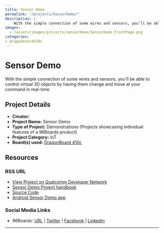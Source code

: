 ```yaml
---
title: Sensor Demo
permalink: "/projects/SensorDemo/"
description: |-
    With the simple connection of some wires and sensors, you’ll be able to control virtual 3D objects by having them change and move at your command in real-time.
images:
  - /assets/images/projects/sensordemo/SensorDemo_FrontPage.png
categories:
- dragonboard410c
---
```

# Sensor Demo

With the simple connection of some wires and sensors, you’ll be able to control virtual 3D objects by having them change and move at your command in real-time.

## Project Details

- **Creator:**
- **Project Name:** Sensor Demo
- **Type of Project:** Demonstrations (Projects showcasing individual features of a 96Boards product)
- **Project Category:** IoT
- **Board(s) used:** [DragonBoard 410c](https://www.96boards.org/product/dragonboard410c/)

## Resources

### RSS URL

- [View Project on Qualcomm Developer Network](https://developer.qualcomm.com/project/sensor-demo)
- [Sensor Demo Project handbook](https://developer.qualcomm.com/download/projects/project-sensor-demo.pdf)
- [Source Code](https://github.com/DBOpenSource/db_samples/tree/master/Android/SensorsDemo)
- [Android Sensor Demo app](https://developer.qualcomm.com/download/project/sensor-demo-app.apk)

### Social Media Links

- 96Boards: [URL](https://www.96boards.org/) &#124; [Twitter](https://twitter.com/96boards) &#124; [Facebook](https://www.facebook.com/96Boards) &#124; [Linkedin](https://www.linkedin.com/company/{{site.linkedin_username}}/)


***
